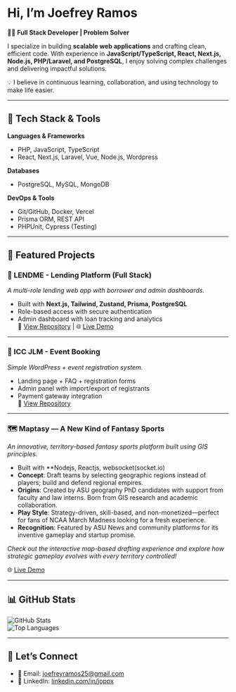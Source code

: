 # Hi, I’m Joefrey Ramos  

👨‍💻 **Full Stack Developer | Problem Solver**  

I specialize in building **scalable web applications** and crafting clean, efficient code. With experience in **JavaScript/TypeScript, React, Next.js, Node.js, PHP/Laravel, and PostgreSQL**, I enjoy solving complex challenges and delivering impactful solutions.  

💡 I believe in continuous learning, collaboration, and using technology to make life easier.  

---

## 🔧 Tech Stack & Tools  

**Languages & Frameworks**  
- PHP, JavaScript, TypeScript
- React, Next.js, Laravel, Vue, Node.js, Wordpress

**Databases**  
- PostgreSQL, MySQL, MongoDB  

**DevOps & Tools**  
- Git/GitHub, Docker, Vercel
- Prisma ORM, REST API  
- PHPUnit, Cypress (Testing)

---

## 📂 Featured Projects  

### 🏦 LENDME - Lending Platform (Full Stack)  
*A multi-role lending web app with borrower and admin dashboards.*  
- Built with **Next.js, Tailwind, Zustand, Prisma, PostgreSQL**  
- Role-based access with secure authentication  
- Admin dashboard with loan tracking and analytics  
🔗 [View Repository](https://github.com/joppx25/lendme) | 🌐 [Live Demo](https://lendme-sand.vercel.app/)  

---

### 📅 ICC JLM - Event Booking  
*Simple WordPress + event registration system.*  
- Landing page + FAQ + registration forms  
- Admin panel with import/export of registrants  
- Payment gateway integration  
🔗 [View Repository](https://github.com/joppx25/iccc-jlm)

---

### 🗺️ Maptasy — A New Kind of Fantasy Sports

*An innovative, territory-based fantasy sports platform built using GIS principles.*

- Built with **Nodejs, Reactjs, websocket(socket.io)
- **Concept**: Draft teams by selecting geographic regions instead of players; build and defend regional empires.
- **Origins**: Created by ASU geography PhD candidates with support from faculty and law interns. Born from GIS research and academic collaboration.
- **Play Style**: Strategy-driven, skill-based, and non-monetized—perfect for fans of NCAA March Madness looking for a fresh experience.
- **Recognition**: Featured by ASU News and community platforms for its inventive gameplay and startup promise.

_Check out the interactive map-based drafting experience and explore how strategic gameplay evolves with every territory controlled!_

🌐 [Live Demo](https://maptasy.com/)

---

## 📊 GitHub Stats  

![GitHub Stats](https://github-readme-stats.vercel.app/api?username=joppx25&show_icons=true&theme=tokyonight)  
![Top Languages](https://github-readme-stats.vercel.app/api/top-langs/?username=joppx25&layout=compact&theme=tokyonight)  

---

## 🤝 Let’s Connect  

- 📧 Email: [joefreyramos25@gmail.com](mailto:joefreyramos25@gmail.com)  
- 💼 LinkedIn: [linkedin.com/in/joppx](https://www.linkedin.com/in/joppx/)  
